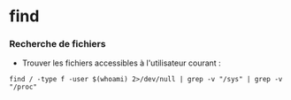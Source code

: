 # find

### Recherche de fichiers

* Trouver les fichiers accessibles à l'utilisateur courant :

```
find / -type f -user $(whoami) 2>/dev/null | grep -v "/sys" | grep -v "/proc"
```

